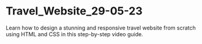 # Travel_Website_29-05-23
Learn how to design a stunning and responsive travel website from scratch using HTML and CSS in this step-by-step video guide.
